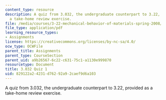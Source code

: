 ```yaml
---
content_type: resource
description: A quiz from 3.032, the undergraduate counterpart to 3.22, provided as
  a take-home review exercise.
file: /media/courses/3-22-mechanical-behavior-of-materials-spring-2008/829122a24231d76292a92caef9d6a103_3_032quiz.pdf
file_type: application/pdf
learning_resource_types:
- Assignments
license: https://creativecommons.org/licenses/by-nc-sa/4.0/
ocw_type: OCWFile
parent_title: Assignments
parent_type: CourseSection
parent_uid: a9b26567-6c22-c631-75c1-a1130e999870
resourcetype: Document
title: 3.032 Quiz 1
uid: 829122a2-4231-d762-92a9-2caef9d6a103
---
```

A quiz from 3.032, the undergraduate counterpart to 3.22, provided as a take-home review exercise.